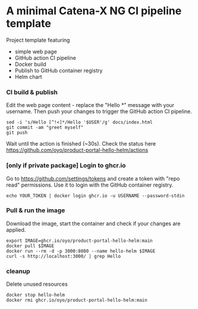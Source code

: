 # A minimal Catena-X NG CI pipeline template

Project template featuring
- simple web page
- GitHub action CI pipeline
- Docker build
- Publish to GitHub container registry
- Helm chart


### CI build & publish

Edit the web page content - replace the "Hello *" message with your username.
Then push your changes to trigger the GitHub action CI pipeline.

    sed -i 's/Hello [^!<]*/Hello '$USER'/g' docs/index.html
    git commit -am "greet myself"
    git push


Wait until the action is finished (~30s). Check the status here
https://github.com/oyo/product-portal-hello-helm/actions


### [only if private package] Login to ghcr.io

Go to https://github.com/settings/tokens and create a token with "repo read" permissions.
Use it to login with the GitHub container registry.

    echo YOUR_TOKEN | docker login ghcr.io -u USERNAME --password-stdin


### Pull & run the image

Download the image, start the container and check if your changes are applied.

    export IMAGE=ghcr.io/oyo/product-portal-hello-helm:main
    docker pull $IMAGE
    docker run --rm -d -p 3000:8080 --name hello-helm $IMAGE
    curl -s http://localhost:3000/ | grep Hello


### cleanup

Delete unused resources

    docker stop hello-helm
    docker rmi ghcr.io/oyo/product-portal-hello-helm:main

